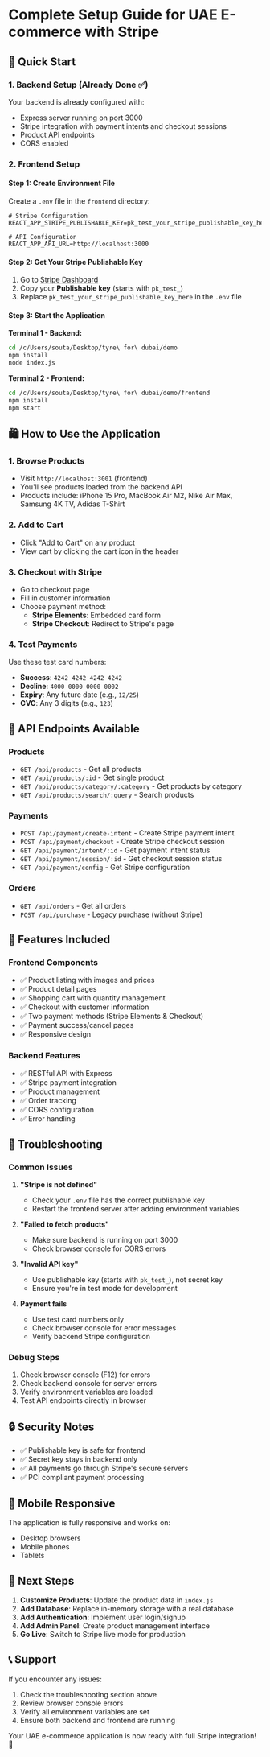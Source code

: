 # Complete Setup Guide for UAE E-commerce with Stripe

## 🚀 Quick Start

### 1. Backend Setup (Already Done ✅)
Your backend is already configured with:
- Express server running on port 3000
- Stripe integration with payment intents and checkout sessions
- Product API endpoints
- CORS enabled

### 2. Frontend Setup

#### Step 1: Create Environment File
Create a `.env` file in the `frontend` directory:

```env
# Stripe Configuration
REACT_APP_STRIPE_PUBLISHABLE_KEY=pk_test_your_stripe_publishable_key_here

# API Configuration  
REACT_APP_API_URL=http://localhost:3000
```

#### Step 2: Get Your Stripe Publishable Key
1. Go to [Stripe Dashboard](https://dashboard.stripe.com/apikeys)
2. Copy your **Publishable key** (starts with `pk_test_`)
3. Replace `pk_test_your_stripe_publishable_key_here` in the `.env` file

#### Step 3: Start the Application

**Terminal 1 - Backend:**
```bash
cd /c/Users/souta/Desktop/tyre\ for\ dubai/demo
npm install
node index.js
```

**Terminal 2 - Frontend:**
```bash
cd /c/Users/souta/Desktop/tyre\ for\ dubai/demo/frontend
npm install
npm start
```

## 🛍️ How to Use the Application

### 1. Browse Products
- Visit `http://localhost:3001` (frontend)
- You'll see products loaded from the backend API
- Products include: iPhone 15 Pro, MacBook Air M2, Nike Air Max, Samsung 4K TV, Adidas T-Shirt

### 2. Add to Cart
- Click "Add to Cart" on any product
- View cart by clicking the cart icon in the header

### 3. Checkout with Stripe
- Go to checkout page
- Fill in customer information
- Choose payment method:
  - **Stripe Elements**: Embedded card form
  - **Stripe Checkout**: Redirect to Stripe's page

### 4. Test Payments
Use these test card numbers:
- **Success**: `4242 4242 4242 4242`
- **Decline**: `4000 0000 0000 0002`
- **Expiry**: Any future date (e.g., `12/25`)
- **CVC**: Any 3 digits (e.g., `123`)

## 🔧 API Endpoints Available

### Products
- `GET /api/products` - Get all products
- `GET /api/products/:id` - Get single product
- `GET /api/products/category/:category` - Get products by category
- `GET /api/products/search/:query` - Search products

### Payments
- `POST /api/payment/create-intent` - Create Stripe payment intent
- `POST /api/payment/checkout` - Create Stripe checkout session
- `GET /api/payment/intent/:id` - Get payment intent status
- `GET /api/payment/session/:id` - Get checkout session status
- `GET /api/payment/config` - Get Stripe configuration

### Orders
- `GET /api/orders` - Get all orders
- `POST /api/purchase` - Legacy purchase (without Stripe)

## 🎨 Features Included

### Frontend Components
- ✅ Product listing with images and prices
- ✅ Product detail pages
- ✅ Shopping cart with quantity management
- ✅ Checkout with customer information
- ✅ Two payment methods (Stripe Elements & Checkout)
- ✅ Payment success/cancel pages
- ✅ Responsive design

### Backend Features
- ✅ RESTful API with Express
- ✅ Stripe payment integration
- ✅ Product management
- ✅ Order tracking
- ✅ CORS configuration
- ✅ Error handling

## 🐛 Troubleshooting

### Common Issues

1. **"Stripe is not defined"**
   - Check your `.env` file has the correct publishable key
   - Restart the frontend server after adding environment variables

2. **"Failed to fetch products"**
   - Make sure backend is running on port 3000
   - Check browser console for CORS errors

3. **"Invalid API key"**
   - Use publishable key (starts with `pk_test_`), not secret key
   - Ensure you're in test mode for development

4. **Payment fails**
   - Use test card numbers only
   - Check browser console for error messages
   - Verify backend Stripe configuration

### Debug Steps
1. Check browser console (F12) for errors
2. Check backend console for server errors
3. Verify environment variables are loaded
4. Test API endpoints directly in browser

## 🔒 Security Notes

- ✅ Publishable key is safe for frontend
- ✅ Secret key stays in backend only
- ✅ All payments go through Stripe's secure servers
- ✅ PCI compliant payment processing

## 📱 Mobile Responsive

The application is fully responsive and works on:
- Desktop browsers
- Mobile phones
- Tablets

## 🚀 Next Steps

1. **Customize Products**: Update the product data in `index.js`
2. **Add Database**: Replace in-memory storage with a real database
3. **Add Authentication**: Implement user login/signup
4. **Add Admin Panel**: Create product management interface
5. **Go Live**: Switch to Stripe live mode for production

## 📞 Support

If you encounter any issues:
1. Check the troubleshooting section above
2. Review browser console errors
3. Verify all environment variables are set
4. Ensure both backend and frontend are running

Your UAE e-commerce application is now ready with full Stripe integration! 🎉 